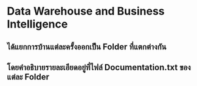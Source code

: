# Data Warehouse and Business Intelligence
## ได้แยกการบ้านแต่ละครั้งออกเป็น Folder ที่แตกต่างกัน
## โดยคำอธิบายรายละเอียดอยู่ที่ไฟล์ Documentation.txt ของแต่ละ Folder 
